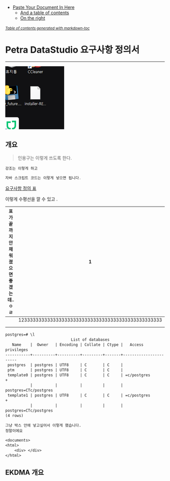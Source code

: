 - [Paste Your Document In Here](#paste-your-document-in-here)
  - [And a table of contents](#and-a-table-of-contents)
  - [On the right](#on-the-right)

<small><i><a href='http://ecotrust-canada.github.io/markdown-toc/'>Table of contents generated with markdown-toc</a></i></small>

# Petra DataStudio 요구사항 정의서

---

![image-20200511123854473](images/image-20200508172942512.png)

## 개요

> 인용구는 이렇게 쓰도록 한다.

`강조는 이렇게 하고`

```javascript
자바 스크립트 코드는 이렇게 넣으면 됩니다.
```

[요구사항 정의 표](https://docs.google.com/spreadsheets/d/1htLRTub0Rnggm9AoDVn2KFi21Gt0KK6ZEDJUu9GyLxE/edit?usp=sharing)

이렇게 수평선을 깔 수 있고 .

| 표가 끝까지 안채워졌으면 좋겠는데.. ㅇㄹ | 1                                                  | 2                                                   |
| ---------------------------------------- | -------------------------------------------------- | --------------------------------------------------- |
|                                          | 12333333333333333333333333333333333333333333333333 | 111111111111111111111111111111112222222222222222221 |
|                                          |                                                    |                                                     |
|                                          |                                                    |                                                     |

```shell
postgres=# \l
                             List of databases
   Name    |  Owner   | Encoding | Collate | Ctype |   Access privileges
-----------+----------+----------+---------+-------+-----------------------
 postgres  | postgres | UTF8     | C       | C     |
 ptm       | postgres | UTF8     | C       | C     |
 template0 | postgres | UTF8     | C       | C     | =c/postgres          +
           |          |          |         |       | postgres=CTc/postgres
 template1 | postgres | UTF8     | C       | C     | =c/postgres          +
           |          |          |         |       | postgres=CTc/postgres
(4 rows)
```

```
그냥 박스 안에 넣고싶어서 이렇게 했습니다.
정말이에요

```

```http
<documents>
<html>
	<div> </div>
</html>

```

## EKDMA 개요
